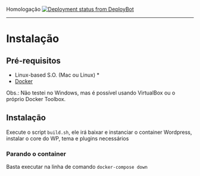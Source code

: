 Homologação
[![Deployment status from DeployBot](https://felipefernandes.deploybot.com/badge/23779030042320/119320.svg)](http://deploybot.com)

---

# Instalação

## Pré-requisitos

* Linux-based S.O. (Mac ou Linux) *
* [Docker](https://docs.docker.com/engine/installation/)

Obs.: Não testei no Windows, mas é possível usando VirtualBox ou o próprio Docker Toolbox.


## Instalação

Execute o script `build.sh`, ele irá baixar e instanciar o container Wordpress, instalar o core do WP, tema e plugins necessários

### Parando o container

Basta executar na linha de comando `docker-compose down`